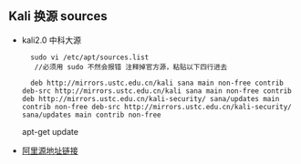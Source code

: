 ## Kali 换源 sources

- kali2.0 中科大源

		sudo vi /etc/apt/sources.list
		 //必须用 sudo 不然会报错 注释掉官方源，粘贴以下四行进去

		deb http://mirrors.ustc.edu.cn/kali sana main non-free contrib deb-src http://mirrors.ustc.edu.cn/kali sana main non-free contrib deb http://mirrors.ustc.edu.cn/kali-security/ sana/updates main contrib non-free deb-src http://mirrors.ustc.edu.cn/kali-security/ sana/updates main contrib non-free 

	apt-get update 

- [阿里源地址链接][1]  

[1]:	deb%20http://mirrors.aliyun.com/kali%20kali%20main%20non-free%20contrib%E2%80%A8deb-src%20http://mirrors.aliyun.com/kali%20kali%20main%20non-free%20contrib%E2%80%A8deb%20http://mirrors.aliyun.com/kali-security%20kali/updates%20main%20contrib%20non-free